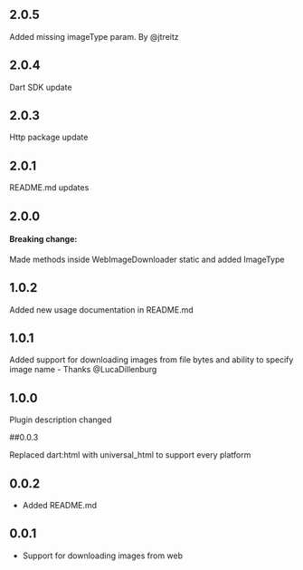 ## 2.0.5

Added missing imageType param. By @jtreitz

## 2.0.4

Dart SDK update

## 2.0.3

Http package update

## 2.0.1

README.md updates

## 2.0.0

#### Breaking change:

Made methods inside WebImageDownloader static and added ImageType

## 1.0.2

Added new usage documentation in README.md

## 1.0.1

Added support for downloading images from file bytes and ability to specify image name - Thanks
@LucaDillenburg

## 1.0.0

Plugin description changed

##0.0.3

Replaced dart:html with universal_html to support every platform

## 0.0.2

* Added README.md

## 0.0.1

* Support for downloading images from web

